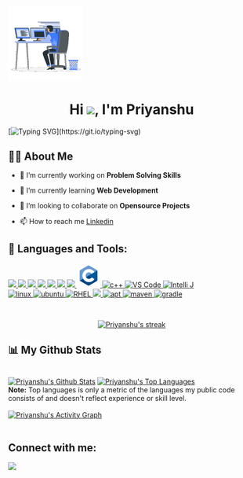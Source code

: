 <a align="right" href="#"><img width="30%" height="auto" src="Right_Side.gif" height="175px"/></a>

<h1 align="center">Hi <img src="https://raw.githubusercontent.com/MartinHeinz/MartinHeinz/master/wave.gif" width="30px">, I'm Priyanshu</h1>
<!-- <h3 align="center">I'm a passionate Full Stack Developer from India.</h3> -->

<!-- [![Typing SVG](https://readme-typing-svg.herokuapp.com?font=Montserrat&color=4FA5F7&size=22&lines=I'm+a+passionate+learner.;Coding+Enthusiast.;Love+to+explore.;Good+in+problem+solving.)](https://git.io/typing-svg) -->

[![Typing SVG](https://readme-typing-svg.demolab.com?font=Montserrat&weight=500&pause=1000&width=435&lines=I'm+a+Passionate+Learner.;Coding+Enthusiast.;Learning+Full+Stack!;Great+in+problem+solving.;Love+to+explore...)](https://git.io/typing-svg)

## 🙋‍♂️ About Me

- 🔭 I’m currently working on **Problem Solving Skills**

- 🌱 I’m currently learning **Web Development**

- 👯 I’m looking to collaborate on **Opensource Projects**

<!-- - - 👨‍💻 All of my projects are available at **[My Portfolio]** -->

- 📫 How to reach me [Linkedin](https://www.linkedin.com/in/priyanshu-baghel-705b591aa/)

<!-- ⚡ -->

## 🚀 Languages and Tools:

<p align="left"> 
    <!-- <a href="https://spring.io/projects/spring-boot" target="_blank"> <img src="https://img.icons8.com/color/48/000000/spring-logo.png"/> </a> --> 
    <a href="https://www.w3.org/html/" target="_blank"> <img src="https://img.icons8.com/color/48/000000/html-5.png"/> </a> 
    <a href="https://www.w3schools.com/css/" target="_blank"> <img src="https://img.icons8.com/color/48/000000/css3.png"/> </a>
    <a href="https://developer.mozilla.org/en-US/docs/Web/JavaScript" target="_blank"> <img src="https://img.icons8.com/color/48/000000/javascript.png"/> </a>
    <a href="https://getbootstrap.com" target="_blank"> <img src="https://img.icons8.com/color/48/000000/bootstrap.png"/> </a> 
    <a href="https://reactjs.org/" target="_blank"> <img src="https://img.icons8.com/color/48/000000/react-native.png"/> </a>
    <a href="https://www.python.org" target="_blank"> <img src="https://img.icons8.com/color/48/000000/python.png"/> </a> 
    <a href="https://www.java.com" target="_blank"> <img src="https://img.icons8.com/color/48/000000/java-coffee-cup-logo.png"/> </a>
    <!-- <a style="padding-right:8px;" href="https://nodejs.org" target="_blank"> <img src="https://img.icons8.com/color/48/000000/nodejs.png"/> </a>-->
    <!-- <a style="padding-right:8px;" href="https://www.mysql.com/" target="_blank"> <img src="https://img.icons8.com/fluent/50/000000/mysql-logo.png"/> </a> -->
    <!-- <a href="https://www.mongodb.com/" target="_blank"> <img src="https://raw.githubusercontent.com/devicons/devicon/master/icons/mongodb/mongodb-original-wordmark.svg" alt="mongodb" width="48" height="48"/> </a> -->
    <!-- <a href="https://firebase.google.com/" target="_blank"> <img src="https://img.icons8.com/color/48/000000/firebase.png"/> </a> -->
    <!-- <a href="https://postman.com" target="_blank"> <img src="https://www.vectorlogo.zone/logos/getpostman/getpostman-icon.svg" alt="postman" width="45" height="45"/> </a> -->
    <!-- <a href="https://www.jenkins.io" target="_blank"> <img src="https://www.vectorlogo.zone/logos/jenkins/jenkins-icon.svg" alt="jenkins" width="48" height="48"/> </a> -->
    <!-- <a href="https://redux.js.org" target="_blank"> <img src="https://img.icons8.com/color/48/000000/redux.png"/> </a> -->
    <!-- <a href="https://expressjs.com" target="_blank"> <img src="https://raw.githubusercontent.com/devicons/devicon/master/icons/express/express-original-wordmark.svg" alt="express" width="40" height="40"/> </a> -->
    <a href="https://www.cprogramming.com/" target="_blank"> <img src="https://raw.githubusercontent.com/github/explore/f3e22f0dca2be955676bc70d6214b95b13354ee8/topics/c/c.png" alt="c" width="48" height="48"/> </a>
    <a href="https://cplusplus.com/" target="_blank"> <img src="https://img.icons8.com/color/48/000000/c-plus-plus-logo.png" alt="c++" width="48" height="48"/> </a>
<!--     <a><img src="https://www.pngall.com/wp-content/uploads/5/Vertical-Line-PNG-Images.png" alt="-><-" width="48" height="48"> </a> -->
    <a href="https://code.visualstudio.com/" target="_blank"> <img src="https://img.icons8.com/color/256/visual-studio-code-2019.png" alt="VS Code" width="48" height="48"/> </a>
    <a href="https://www.jetbrains.com/idea/" target="_blank"> <img src="https://i.postimg.cc/vxm5p0DK/pngwing-com.png" alt="Intelli J" width="48" height="48"/> </a>
    <br>
     <a href="https://www.debian.org/" target="_blank"> <img src="https://cdn3.iconfinder.com/data/icons/logos-brands-3/24/logo_brand_brands_logos_linux-64.png" alt="linux" width="48" height="48"/> </a>
    <a href="https://ubuntu.com/" target="_blank"> <img src="https://cdn4.iconfinder.com/data/icons/logos-and-brands/512/348_Ubuntu_logo-512.png" alt="ubuntu" width="48" height="48"/> </a>
    <a href="https://www.redhat.com/en" target="_blank"> <img src="https://cdn1.iconfinder.com/data/icons/Futurosoft%20Icons%200.5.2/128x128/apps/fedora.png" alt="RHEL" width="48" height="48"/> </a>
    <a href="https://git-scm.com/" target="_blank"> <img src="https://img.icons8.com/color/48/000000/git.png"/> </a>
    <a href="https://en.wikipedia.org/wiki/APT_(software)" target="_blank"> <img src="https://i.postimg.cc/4Nd6Zr9p/pngegg-5.png" alt="apt" width="48" height="48"/> </a>
    <a href="https://maven.apache.org/" target="_blank"> <img src="https://i.postimg.cc/Ssv63dxW/pngegg-2.png" alt="maven" width="48" height="48"/> </a>
    <a href="https://gradle.org/" target="_blank"> <img src="https://i.postimg.cc/X7T5wXrY/pngegg.png" alt="gradle" width="48" height="48"/> </a>
    <!-- <a href="https://ant.apache.org/" target="_blank"> <img src="https://i.postimg.cc/7PBPvcDv/pngegg-4.png" alt="ant" width="52" height="52"/> </a>
    <a href="https://tomcat.apache.org/" target="_blank"> <img src="https://i.postimg.cc/MKJ3dZMd/tomca.png" alt="tomcat"/> </a>
    <a href="https://yaml.org/" target="_blank"> <img src="https://i.postimg.cc/d13sDmmN/pngegg-6.png" alt="yaml" width="48" height="48"/> </a>
    <a href="https://www.jenkins.io/" target="_blank"> <img src="https://img.icons8.com/color/256/jenkins.png" alt="jenkins" width="48" height="48"/> </a>
    <a href="https://aws.amazon.com/" target="_blank"> <img src="https://img.icons8.com/color/256/amazon-web-services.png" alt="aws" width="48" height="48"/> </a>
    <a href="https://www.sonatype.com/products/nexus-repository" target="_blank"> <img src="https://assets-global.website-files.com/5f10ed4c0ebf7221fb5661a5/5f2af61146c55b6e172fa5b3_NexusRepo_Icon.png" alt="nexus sonatype" width="48" height="48"/> </a>
    <a href="https://www.docker.com/" target="_blank"> <img src="https://img.icons8.com/color/256/docker.png" alt="docker" width="48" height="48"/> </a>    -->
<!--     <a href="" target="_blank"> <img src="" alt="c++" width="48" height="48"/> </a> -->
<!--     <a href="" target="_blank"> <img src="" alt="c++" width="48" height="48"/> </a> -->
<!--     <a href="" target="_blank"> <img src="" alt="c++" width="48" height="48"/> </a> -->
</p>

<!-- [![React Badge](https://img.shields.io/badge/-React-61DBFB?style=for-the-badge&labelColor=black&logo=react&logoColor=61DBFB)](#)  [![Javascript Badge](https://img.shields.io/badge/-Javascript-F0DB4F?style=for-the-badge&labelColor=black&logo=javascript&logoColor=F0DB4F)](#) [![Typescript Badge](https://img.shields.io/badge/-Typescript-007acc?style=for-the-badge&labelColor=black&logo=typescript&logoColor=007acc)](#) [![Nodejs Badge](https://img.shields.io/badge/-Nodejs-3C873A?style=for-the-badge&labelColor=black&logo=node.js&logoColor=3C873A)](#) [![GraphQL Badge](https://img.shields.io/badge/-GraphQl-e535ab?style=for-the-badge&labelColor=black&logo=node.js&logoColor=e535ab)](#) -->
<br/>

<p align="center">
    <a href="https://github.com/priyanshu9241/github-readme-streak-stats">
        <img title="🔥 Get streak stats for your profile at git.io/streak-stats" alt="Priyanshu's streak" src="https://github-readme-streak-stats.herokuapp.com/?user=priyanshu9241&theme=black-ice&hide_border=true&stroke=0000&background=060A0CD0"/>
    </a>
</p>

## 📊 My Github Stats

  <br/>
    <a href="https://github.com/priyanshu9241/github-readme-stats"><img alt="Priyanshu's Github Stats" src="https://github-readme-stats.vercel.app/api?username=priyanshu9241&show_icons=true&count_private=true&theme=react&hide_border=true&bg_color=0D1117" /></a>
  <a href="https://github.com/priyanshu9241/github-readme-stats"><img alt="Priyanshu's Top Languages" src="https://github-readme-stats.vercel.app/api/top-langs/?username=priyanshu9241&langs_count=10&count_private=true&layout=compact&theme=react&hide_border=true&bg_color=0D1117" /></a>
  <br/>
  <b>Note:</b> Top languages is only a metric of the languages my public code consists of and doesn't reflect experience or skill level.

<br/>
<br/>
<a href="https://github.com/priyanshu9241/github-readme-activity-graph"><img alt="Priyanshu's Activity Graph" src="https://github-readme-activity-graph.vercel.app/graph?username=priyanshu9241&theme=react-dark" /></a>
<br/>
<br/>

## Connect with me:

<p align="left">
<a href = "https://www.linkedin.com/in/priyanshu-baghel-705b591aa"><img src="https://img.icons8.com/fluent/48/000000/linkedin.png"/></a>
<!-- <a href = "https://bio.link/"><img src="https://img.icons8.com/fluency/48/000000/link.png"/></a> -->

</p>

<!-- ## ❤ Views and Followers

<a href="https://github.com/priyanshu9241/github-profile-views-counter">
    <img src="https://komarev.com/ghpvc/?username=priyanshu9241">
</a>
<a href="https://github.com/priyanshu9241?tab=followers"><img src="https://img.shields.io/github/followers/priyanshu9241?label=Followers&style=social" alt="GitHub Badge"></a> -->
